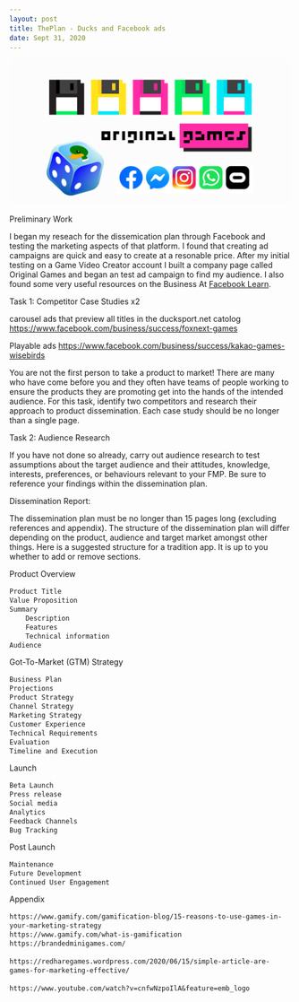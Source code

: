 ```yaml
---
layout: post
title: ThePlan - Ducks and Facebook ads 
date: Sept 31, 2020
--- 
```


<img src="../images/Banner.jpg" alt="Creative Games Logo">

Preliminary Work  

I began my reseach for the dissemication plan through Facebook and testing the marketing aspects of that platform. I found that creating ad campaigns are quick and easy to create at a resonable price.  After my initial testing on a Game Video Creator account I built a company page called Original Games and began an test ad campaign to find my audience.  I also found some very useful resources on the Business At [Facebook Learn](https://www.facebook.com/business/learn).  


Task 1: Competitor Case Studies x2  

carousel ads that preview all titles in the ducksport.net catolog
https://www.facebook.com/business/success/foxnext-games

Playable ads
https://www.facebook.com/business/success/kakao-games-wisebirds

You are not the first person to take a product to market! There are many who have come before you and they often have teams of people working to ensure the products they are promoting get into the hands of the intended audience. For this task, identify two competitors and research their approach to product dissemination. Each case study should be no longer than a single page.  

Task 2: Audience Research  

If you have not done so already, carry out audience research to test assumptions about the target audience and their attitudes, knowledge, interests, preferences, or behaviours relevant to your FMP. Be sure to reference your findings within the dissemination plan.  

Dissemination Report:  

The dissemination plan must be no longer than 15 pages long (excluding references and appendix). The structure of the dissemination plan will differ depending on the product, audience and target market amongst other things. Here is a suggested structure for a tradition app. It is up to you whether to add or remove sections.  

 

Product Overview  

    Product Title  
    Value Proposition  
    Summary  
        Description  
        Features  
        Technical information  
    Audience  
	
Got-To-Market (GTM) Strategy  

    Business Plan  
    Projections  
    Product Strategy  
    Channel Strategy  
    Marketing Strategy  
    Customer Experience  
    Technical Requirements  
    Evaluation  
    Timeline and Execution  

   

Launch  

    Beta Launch  
    Press release  
    Social media  
    Analytics  
    Feedback Channels  
    Bug Tracking  

   

Post Launch  

    Maintenance  
    Future Development  
    Continued User Engagement  


Appendix   


	https://www.gamify.com/gamification-blog/15-reasons-to-use-games-in-your-marketing-strategy
	https://www.gamify.com/what-is-gamification
	https://brandedminigames.com/

	https://redharegames.wordpress.com/2020/06/15/simple-article-are-games-for-marketing-effective/

	https://www.youtube.com/watch?v=cnfwNzpoIlA&feature=emb_logo
